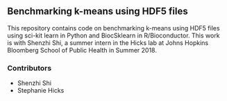 ## Benchmarking k-means using HDF5 files

This repository contains code on benchmarking k-means using HDF5 files using sci-kit learn in Python and BiocSklearn in R/Bioconductor. This work is with Shenzhi Shi, a summer intern in the Hicks lab at Johns Hopkins Bloomberg School of Public Health in Summer 2018. 

### Contributors

* Shenzhi Shi 
* Stephanie Hicks 